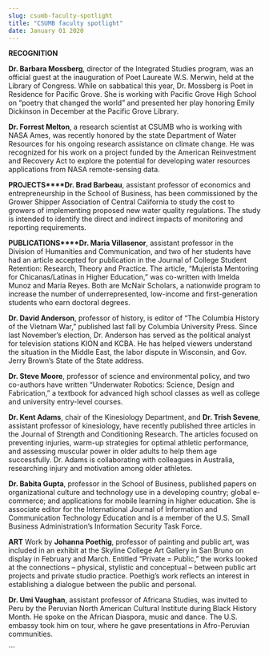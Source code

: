 ```yaml
---
slug: csumb-faculty-spotlight
title: "CSUMB faculty spotlight"
date: January 01 2020
---
```


  
<p><strong>RECOGNITION</strong></p>
<p>
  <strong>Dr. Barbara Mossberg</strong>, director of the Integrated Studies
  program, was an official guest at the inauguration of Poet Laureate W.S.
  Merwin, held at the Library of Congress. While on sabbatical this year, Dr.
  Mossberg is Poet in Residence for Pacific Grove. She is working with Pacific
  Grove High School on “poetry that changed the world” and presented her play
  honoring Emily Dickinson in December at the Pacific Grove Library.
</p>
<p>
  <strong>Dr. Forrest Melton</strong>, a research scientist at CSUMB who is
  working with NASA Ames, was recently honored by the state Department of Water
  Resources for his ongoing research assistance on climate change. He was
  recognized for his work on a project funded by the American Reinvestment and
  Recovery Act to explore the potential for developing water resources
  applications from NASA remote-sensing data.
</p>
<p>
  <strong>PROJECTS****Dr. Brad Barbeau</strong>, assistant professor of
  economics and entrepreneurship in the School of Business, has been
  commissioned by the Grower Shipper Association of Central California to study
  the cost to growers of implementing proposed new water quality regulations.
  The study is intended to identify the direct and indirect impacts of
  monitoring and reporting requirements.
</p>
<p>
  <strong>PUBLICATIONS****Dr. Maria Villasenor</strong>, assistant professor in
  the Division of Humanities and Communication, and two of her students have had
  an article accepted for publication in the Journal of College Student
  Retention: Research, Theory and Practice. The article, “Mujerista Mentoring
  for Chicanas/Latinas in Higher Education,” was co-written with Imelda Munoz
  and Maria Reyes. Both are McNair Scholars, a nationwide program to increase
  the number of underrepresented, low-income and first-generation students who
  earn doctoral degrees.
</p>
<p>
  <strong>Dr. David Anderson</strong>, professor of history, is editor of “The
  Columbia History of the Vietnam War,” published last fall by Columbia
  University Press. Since last November’s election, Dr. Anderson has served as
  the political analyst for television stations KION and KCBA. He has helped
  viewers understand the situation in the Middle East, the labor dispute in
  Wisconsin, and Gov. Jerry Brown’s State of the State address.
</p>
<p>
  <strong>Dr. Steve Moore</strong>, professor of science and environmental
  policy, and two co-authors have written “Underwater Robotics: Science, Design
  and Fabrication,” a textbook for advanced high school classes as well as
  college and university entry-level courses.
</p>
<p>
  <strong>Dr. Kent Adams</strong>, chair of the Kinesiology Department, and
  <strong>Dr. Trish Sevene</strong>, assistant professor of kinesiology, have
  recently published three articles in the Journal of Strength and Conditioning
  Research. The articles focused on preventing injuries, warm-up strategies for
  optimal athletic performance, and assessing muscular power in older adults to
  help them age successfully. Dr. Adams is collaborating with colleagues in
  Australia, researching injury and motivation among older athletes.
</p>
<p>
  <strong>Dr. Babita Gupta</strong>, professor in the School of Business,
  published papers on organizational culture and technology use in a developing
  country; global e-commerce; and applications for mobile learning in higher
  education. She is associate editor for the International Journal of
  Information and Communication Technology Education and is a member of the U.S.
  Small Business Administration’s Information Security Task Force.
</p>
<p>
  <strong>ART</strong> Work by <strong>Johanna Poethig</strong>, professor of
  painting and public art, was included in an exhibit at the Skyline College Art
  Gallery in San Bruno on display in February and March. Entitled “Private =
  Public,” the works looked at the connections – physical, stylistic and
  conceptual – between public art projects and private studio practice.
  Poethig’s work reflects an interest in establishing a dialogue between the
  public and personal.
</p>
<p>
  <strong>Dr. Umi Vaughan</strong>, assistant professor of Africana Studies, was
  invited to Peru by the Peruvian North American Cultural Institute during Black
  History Month. He spoke on the African Diaspora, music and dance. The U.S.
  embassy took him on tour, where he gave presentations in Afro-Peruvian
  communities.
</p>
```
